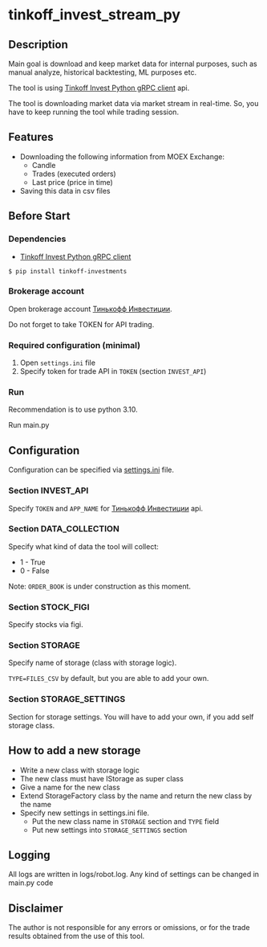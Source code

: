 # tinkoff_invest_stream_py

## Description
Main goal is download and keep market data for internal purposes, such as manual analyze, 
historical backtesting, ML purposes etc.

The tool is using [Tinkoff Invest Python gRPC client](https://github.com/Tinkoff/invest-python) api.

The tool is downloading market data via market stream in real-time. 
So, you have to keep running the tool while trading session.  


## Features
- Downloading the following information from MOEX Exchange:
  - Candle
  - Trades (executed orders)
  - Last price (price in time) 
- Saving this data in csv files

## Before Start
### Dependencies

- [Tinkoff Invest Python gRPC client](https://github.com/Tinkoff/invest-python)
<!-- termynal -->
```
$ pip install tinkoff-investments
```

### Brokerage account
Open brokerage account [Тинькофф Инвестиции](https://www.tinkoff.ru/invest/).

Do not forget to take TOKEN for API trading.

### Required configuration (minimal)
1. Open `settings.ini` file
2. Specify token for trade API in `TOKEN` (section `INVEST_API`)

### Run
Recommendation is to use python 3.10. 

Run main.py

## Configuration
Configuration can be specified via [settings.ini](settings.ini) file.
### Section INVEST_API
Specify `TOKEN` and `APP_NAME` for [Тинькофф Инвестиции](https://www.tinkoff.ru/invest/) api.
### Section DATA_COLLECTION
Specify what kind of data the tool will collect:
- 1 - True
- 0 - False

Note: `ORDER_BOOK` is under construction as this moment.  
### Section STOCK_FIGI
Specify stocks via figi.   
### Section STORAGE
Specify name of storage (class with storage logic).

`TYPE=FILES_CSV` by default, but you are able to add your own. 

### Section STORAGE_SETTINGS
Section for storage settings. 
You will have to add your own, if you add self storage class.

## How to add a new storage 
- Write a new class with storage logic
- The new class must have IStorage as super class 
- Give a name for the new class
- Extend StorageFactory class by the name and return the new class by the name
- Specify new settings in settings.ini file. 
  - Put the new class name in `STORAGE` section and `TYPE` field
  - Put new settings into `STORAGE_SETTINGS` section

## Logging
All logs are written in logs/robot.log.
Any kind of settings can be changed in main.py code

## Disclaimer
The author is not responsible for any errors or omissions, or for the trade results obtained from the use of this tool. 
